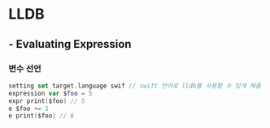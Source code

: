 # LLDB

##  - Evaluating Expression

### 변수 선언

```swift
setting set target.language swif // swift 언어로 lldb를 사용할 수 있게 해줌
expression var $foo = 5
expr print($foo) // 5
e $foo += 1
e print($foo) // 6
```

